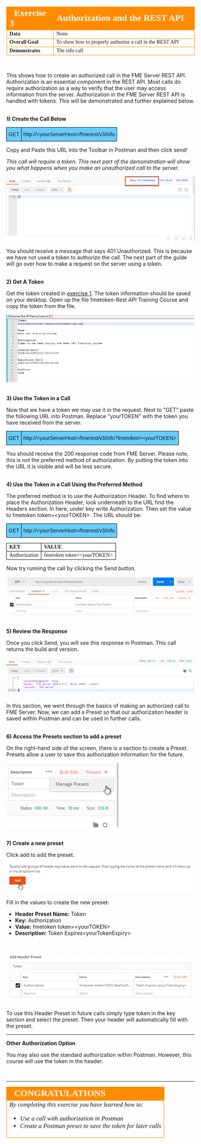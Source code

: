 <table style="border-spacing: 0px;border-collapse: collapse;font-family:serif">
<tr>
<td width=25% style="vertical-align:middle;background-color:darkorange;border: 2px solid darkorange">
<i class="fa fa-cogs fa-lg fa-pull-left fa-fw" style="color:white;padding-right: 12px;vertical-align:text-top"></i>
<span style="color:white;font-size:x-large;font-weight: bold">Exercise 3</span>
</td>
<td style="border: 2px solid darkorange;background-color:darkorange;color:white">
<span style="color:white;font-size:x-large;font-weight: bold">Authorization and the REST API</span>
</td>
</tr>

<tr>
<td style="border: 1px solid darkorange; font-weight: bold">Data</td>
<td style="border: 1px solid darkorange">None</td>
</tr>

<tr>
<td style="border: 1px solid darkorange; font-weight: bold">Overall Goal</td>
<td style="border: 1px solid darkorange">To show how to properly authorize a call in the REST API</td>
</tr>

<tr>
<td style="border: 1px solid darkorange; font-weight: bold">Demonstrates</td>
<td style="border: 1px solid darkorange">The info call</td>
</tr>


</table>

<br>

This shows how to create an authorized call in the FME Server REST API. Authorization is an essential component in the REST API. Most calls do require authorization as a way to verify that the user may access information from the server. Authorization in the FME Server REST API is handled with tokens. This will be demonstrated and further explained below.

<br>**1) Create the Call Below**


<!--GET Table-->
<style type="text/css">
.tg  {border-collapse:collapse;border-spacing:0;}
.tg td{font-family:Arial, sans-serif;font-size:14px;padding:10px 5px;border-style:solid;border-width:1px;overflow:hidden;word-break:normal;border-color:black;}
.tg th{font-family:Arial, sans-serif;font-size:14px;font-weight:normal;padding:10px 5px;border-style:solid;border-width:1px;overflow:hidden;word-break:normal;border-color:black;}
.tg .tg-ej3l{background-color:#66ccff;vertical-align:top}
.tg .tg-ufe5{background-color:#66ccff;vertical-align:top}
</style>
<table class="tg" style="table-layout: fixed; width: 100%">
  <tr>
    <th class="tg-ej3l">GET</th>
    <th class="tg-ufe5" style="word-wrap: break-word">http://&lt;yourServerHost&#62;/fmerest/v3/info</th>
  </tr>
</table>



Copy and Paste this URL into the Toolbar in Postman and then click send!


*This call will require a token. This next part of the demonstration will show you what happens when you make an unauthorized call to the server.*

![](./Images/image3.2.1.png)



You should receive a message that says 401 Unauthorized. This is because
we have not used a token to authorize the call. The
next part of the guide will go over how to make a request on the server
using a token.


<br>**2) Get A Token**

Get the token created in [exercise 1](./FMESERVER_RESTAPI1Overview/1.5.UserCreation.md). The token information should be saved on your desktop. Open up the file fmetoken-Rest API Training Course and copy the token from the file.

![](./Images/image3.2.2.gettoken.png)

<br>**3) Use the Token in a Call**

Now that we have a token we may use it in the request. Next to "GET"
paste the following URL into Postman. Replace "yourTOKEN" with the token
you have received from the server.

<!--GET Table-->
<style type="text/css">
.tg  {border-collapse:collapse;border-spacing:0;}
.tg td{font-family:Arial, sans-serif;font-size:14px;padding:10px 5px;border-style:solid;border-width:1px;overflow:hidden;word-break:normal;border-color:black;}
.tg th{font-family:Arial, sans-serif;font-size:14px;font-weight:normal;padding:10px 5px;border-style:solid;border-width:1px;overflow:hidden;word-break:normal;border-color:black;}
.tg .tg-ej3l{background-color:#66ccff;vertical-align:top}
.tg .tg-ufe5{background-color:#66ccff;vertical-align:top}
</style>
<table class="tg" style="table-layout: fixed; width: 100%">
  <tr>
    <th class="tg-ej3l">GET</th>
    <th class="tg-ufe5" style="word-wrap: break-word">http://&lt;yourServerHost&#62;/fmerest/v3/info?fmetoken=&lt;yourTOKEN></th>
  </tr>
</table>

You should receive the 200 response code from FME Server. Please
note, this is not the preferred method of authorization. By putting the
token into the URL it is visible and will be less secure.

<br>**4) Use the Token in a Call Using the Preferred Method**

The preferred method is to use the Authorization Header. To find where
to place the Authorization Header, look underneath to the URL find the
Headers section. In here, under key write Authorization. Then set the
value to fmetoken token=&lt;yourTOKEN>. The URL should be:

<!--GET Table-->
<style type="text/css">
.tg  {border-collapse:collapse;border-spacing:0;}
.tg td{font-family:Arial, sans-serif;font-size:14px;padding:10px 5px;border-style:solid;border-width:1px;overflow:hidden;word-break:normal;border-color:black;}
.tg th{font-family:Arial, sans-serif;font-size:14px;font-weight:normal;padding:10px 5px;border-style:solid;border-width:1px;overflow:hidden;word-break:normal;border-color:black;}
.tg .tg-ej3l{background-color:#66ccff;vertical-align:top}
.tg .tg-ufe5{background-color:#66ccff;vertical-align:top}
</style>
<table class="tg" style="table-layout: fixed; width: 100%">
  <tr>
    <th class="tg-ej3l">GET</th>
    <th class="tg-ufe5" style="word-wrap: break-word">http://&lt;yourServerHost&#62;/fmerest/v3/info</th>
  </tr>
</table>

<table style="border-spacing: 1px;border-collapse: collapse;font-family:serif">

<tr>
<td style="border: 1px solid black; font-weight: bold">KEY</td>
<td style="border: 1px solid black; font-weight: bold">VALUE</td>
</tr>

<tr>
<td style="border: 1px solid black">Authorization</td>
<td style="border: 1px solid black">fmetoken token=&lt;yourTOKEN></td>
</tr>



</table>



Now try running the call by clicking the Send button.

![](./Images/image3.2.3a.tokenPostman.png)


<br>**5) Review the Response**

Once you click Send, you will see this response in Postman. This call returns the build and version.

![](./Images/image3.2.4.Response.png)


In this section, we went through the basics of making an authorized call to FME Server. Now, we can add a Preset so that our authorization header is saved within Postman and can be used in further calls.

<br>**6) Access the Presets section to add a preset**

On the right-hand side of the screen, there is a section to create a Preset. Presets allow a user to save this authorization information for the future.

![](./Images/image3.2.5.Preset.png)



<br>**7) Create a new preset**

Click add to add the preset.

![](./Images/image3.2.6.AddPreset.png)



Fill in the values to create the new preset:
- **Header Preset Name:** Token
- **Key:** Authorization
- **Value:** fmetoken token=&lt;yourTOKEN>
- **Description:** Token Expires&lt;yourTokenExpiry>


<br>

![](./Images/image3.2.7.AuthorizationPreset.png)



To use this Header Preset in future calls simply type token in the key section and select the preset. Then your header will automatically fill with the preset.

---

**Other Authorization Option**

You may also use the standard authorization within Postman. However, this course will use the token in the header.



<br>

---

<!--Exercise Congratulations Section-->

<table style="border-spacing: 0px">
<tr>
<td style="vertical-align:middle;background-color:darkorange;border: 2px solid darkorange">
<i class="fa fa-thumbs-o-up fa-lg fa-pull-left fa-fw" style="color:white;padding-right: 12px;vertical-align:text-top"></i>
<span style="color:white;font-size:x-large;font-weight: bold;font-family:serif">CONGRATULATIONS</span>
</td>
</tr>

<tr>
<td style="border: 1px solid darkorange">
<span style="font-family:serif; font-style:italic; font-size:larger">
By completing this exercise you have learned how to:
<br>
<ul><li>Use a call with authorization in Postman</li>
<li>Create a Postman preset to save the token for later calls</li>

</li>

</span>
</td>
</tr>
</table>
